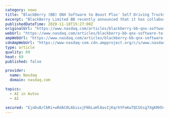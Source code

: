```yaml
---
category: news
title: "BlackBerry (BB) QNX Software to Boost Plus' Self Driving Trucks"
excerpt: "BlackBerry Limited BB recently announced that it has collaborated with a self-driving truck technology provider, Plus, to integrate its much-acclaimed QNX technology in the latter’s Class 8 self-driving trucks."
publishedDateTime: 2020-11-18T15:27:00Z
originalUrl: "https://www.nasdaq.com/articles/blackberry-bb-qnx-software-to-boost-plus-self-driving-trucks-2020-11-18"
webUrl: "https://www.nasdaq.com/articles/blackberry-bb-qnx-software-to-boost-plus-self-driving-trucks-2020-11-18"
ampWebUrl: "https://www.nasdaq.com/articles/blackberry-bb-qnx-software-to-boost-plus-self-driving-trucks-2020-11-18?amp"
cdnAmpWebUrl: "https://www-nasdaq-com.cdn.ampproject.org/c/s/www.nasdaq.com/articles/blackberry-bb-qnx-software-to-boost-plus-self-driving-trucks-2020-11-18?amp"
type: article
quality: 69
heat: 69
published: false

provider:
  name: Nasdaq
  domain: nasdaq.com

topics:
  - AI in Autos
  - AI

secured: "EjnDuB/CbRi+wRdAC0L6bisxjFNhLaHl8avIjKqrhYFeKwTQCUSsg7XgKRH5vfrMI5+Qlg2uJXCdnQ3fBPgRtLiWd07p/bTehShlz89M0ldzzodOpBKKmh2Q3xP0XDaC9T9XmE8iDbc3g0FGH/kfUc1QTrGaz/5rV/TyZ5BVh7Znv0sjBq27rI7HqgQLJUdUcPoZFf9UVXFE6mF88ZSSfW5CWfWwFe/h9lLUlvVa4rnoT/+UKn5ZTtCTmpyR2xvnr8BMpkTzArzW9x7YCMo6Idfw/Pb0UQejNNdAckwmhxqJ0W6C+4CFecX8q9Oa24j4ePPCK35WCRsBJRC0kMAj+j+7z7XUbURIZxYReBviq6E=;zVGA7ij5kDdjD60vTf3SeA=="
---
```


